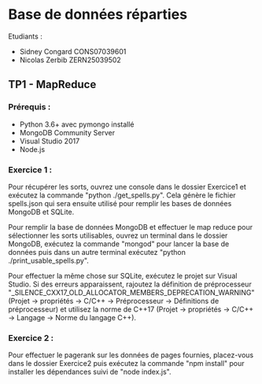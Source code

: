  
# Base de données réparties
 
Etudiants :
 
 - Sidney Congard CONS07039601
 - Nicolas Zerbib ZERN25039502
 
## TP1 - MapReduce
 
### Prérequis :
 
 - Python 3.6+ avec pymongo installé
 - MongoDB Community Server
 - Visual Studio 2017
 - Node.js
 
### Exercice 1 :
 
Pour récupérer les sorts, ouvrez une console dans le dossier Exercice1 et exécutez la commande "python ./get_spells.py". Cela génère le fichier spells.json qui sera ensuite utilisé pour remplir les bases de données MongoDB et SQLite.
 
Pour remplir la base de données MongoDB et effectuer le map reduce pour sélectionner les sorts utilisables, ouvrez un terminal dans le dossier MongoDB, exécutez la commande "mongod" pour lancer la base de données puis dans un autre terminal exécutez "python ./print_usable_spells.py".
 
Pour effectuer la même chose sur SQLite, exécutez le projet sur Visual Studio. Si des erreurs apparaissent, rajoutez la définition de préprocesseur "_SILENCE_CXX17_OLD_ALLOCATOR_MEMBERS_DEPRECATION_WARNING" (Projet -> propriétés -> C/C++ -> Préprocesseur -> Définitions de préprocesseur) et utilisez la norme de C++17 (Projet -> propriétés -> C/C++ -> Langage -> Norme du langage C++).
 
### Exercice 2 :
 
Pour effectuer le pagerank sur les données de pages fournies, placez-vous dans le dossier Exercice2 puis exécutez la commande "npm install" pour installer les dépendances suivi de "node index.js".
 